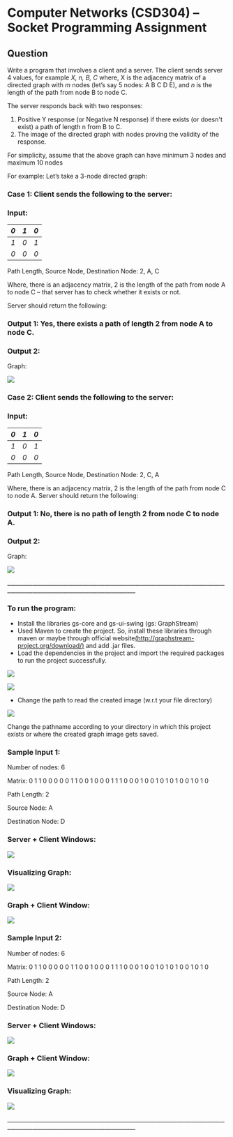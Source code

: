 # Computer Networks (CSD304) – Socket Programming Assignment 

## Question  

Write a program that involves a client and a server. The client sends server 4 values, for example *X, n, B, C* where, X is the adjacency matrix of a directed graph with *m* nodes  (let’s say 5 nodes: A B C D E), and *n* is the length of the path from node B to node C. 

The server responds back with two responses: 

1. Positive Y response (or Negative N response) if there exists (or doesn't exist) a path of length n from B to C. 
1. The image of the directed graph with nodes proving the validity of the response. 

For simplicity, assume that the above graph can have minimum 3 nodes and maximum 10 nodes 

For example: Let’s take a 3-node directed graph:

### Case 1: Client sends the following to the server: 

### Input:  

|*0* |*1* |*0* |    
| - | - | - |
|*1* |*0* |*1* |
|*0* |*0* |*0* |

Path Length, Source Node, Destination Node: 2, A, C

Where, there is an adjacency matrix, 2 is the length of the path from node A to node C – that server has to check whether it exists or not. 

Server should return the following: 

### Output 1: Yes, there exists a path of length 2 from node A to node C.

### Output 2: 

Graph: 

![](/images/Aspose.Words.9d461e70-fd9e-4849-ba70-a2c63f00eadf.001.png)

### Case 2: Client sends the following to the server:

### Input: 

|*0* |*1* |*0* |
| - | - | - |
|*1* |*0* |*1* |
|*0* |*0* |*0* |

Path Length, Source Node, Destination Node: 2, C, A

Where, there is an adjacency matrix, 2 is the length of the path from node C to node A. Server should return the following: 

### Output 1: No, there is no path of length 2 from node C to node A.

### Output 2: 

Graph:  

![](/images/Aspose.Words.9d461e70-fd9e-4849-ba70-a2c63f00eadf.001.png)

\_\_\_\_\_\_\_\_\_\_\_\_\_\_\_\_\_\_\_\_\_\_\_\_\_\_\_\_\_\_\_\_\_\_\_\_\_\_\_\_\_\_\_\_\_\_\_\_\_\_\_\_\_\_\_\_\_\_\_\_\_\_\_\_\_\_\_\_\_\_\_\_\_\_\_\_\_\_\_\_\_\_\_\_\_\_\_\_\_\_\_\_\_\_\_\_\_\_\_\_\_\_\_\_\_\_\_\_\_\_\_\_\_\_\_\_\_\_\_\_\_\_\_\_

### To run the program: 

- Install the libraries gs-core and gs-ui-swing (gs: GraphStream) 
- Used Maven to create the project. So, install these libraries through maven or maybe through official website[(http://graphstream-project.org/download/)](http://graphstream-project.org/download/) and add .jar files. 
- Load the dependencies in the project and import the required packages to run the project successfully. 

![](/images/Aspose.Words.9d461e70-fd9e-4849-ba70-a2c63f00eadf.002.jpeg)

![](/images/Aspose.Words.9d461e70-fd9e-4849-ba70-a2c63f00eadf.003.jpeg)

- Change the path to read the created image (w.r.t your file directory) 

![](/images/Aspose.Words.9d461e70-fd9e-4849-ba70-a2c63f00eadf.004.png)

Change the pathname according to your directory in which this project exists or where the created graph image gets saved. 

### Sample Input 1:  

Number of nodes: 6 

Matrix: 0 1 1 0 0 0 0 0 1 1 0 0 1 0 0 0 1 1 1 0 0 0 1 0 0 1 0 1 0 1 0 0 1 0 1 0 

Path Length: 2 

Source Node: A 

Destination Node: D 

### Server + Client Windows:  

![](/images/Aspose.Words.9d461e70-fd9e-4849-ba70-a2c63f00eadf.005.jpeg)

### Visualizing Graph:  

![](/images/Aspose.Words.9d461e70-fd9e-4849-ba70-a2c63f00eadf.006.jpeg)

### Graph + Client Window:

![](/images/Aspose.Words.9d461e70-fd9e-4849-ba70-a2c63f00eadf.007.jpeg)

### Sample Input 2:  

Number of nodes: 6 

Matrix: 0 1 1 0 0 0 0 0 1 1 0 0 1 0 0 0 1 1 1 0 0 0 1 0 0 1 0 1 0 1 0 0 1 0 1 0 

Path Length: 2 

Source Node: A 

Destination Node: D 

### Server + Client Windows:

![](/images/Aspose.Words.9d461e70-fd9e-4849-ba70-a2c63f00eadf.008.jpeg)

### Graph + Client Window:

![](/images/Aspose.Words.9d461e70-fd9e-4849-ba70-a2c63f00eadf.009.jpeg)

### Visualizing Graph:  

![](/images/Aspose.Words.9d461e70-fd9e-4849-ba70-a2c63f00eadf.006.jpeg)

\_\_\_\_\_\_\_\_\_\_\_\_\_\_\_\_\_\_\_\_\_\_\_\_\_\_\_\_\_\_\_\_\_\_\_\_\_\_\_\_\_\_\_\_\_\_\_\_\_\_\_\_\_\_\_\_\_\_\_\_\_\_\_\_\_\_\_\_\_\_\_\_\_\_\_\_\_\_\_\_\_\_\_\_\_\_\_\_\_\_\_\_\_\_\_\_\_\_\_\_\_\_\_\_\_\_\_\_\_\_\_\_\_\_\_\_\_\_\_\_\_\_\_\_
